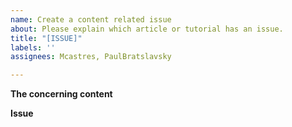 ```yaml
---
name: Create a content related issue
about: Please explain which article or tutorial has an issue.
title: "[ISSUE]"
labels: ''
assignees: Mcastres, PaulBratslavsky

---
```


**The concerning content**
<!--
Hello 👋

Before you start, please make sure your issue is understandable and reproducible.
To make your issue readable make sure you use valid Markdown syntax.

Please explain which article or tutorial has an issue.
-->

**Issue**
<!--
Describe the issue
-->
